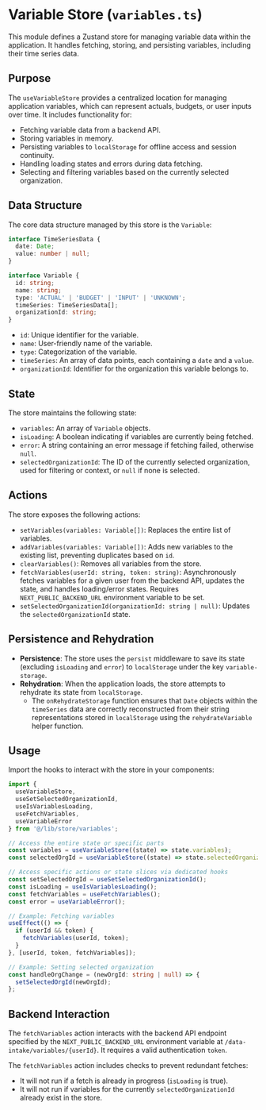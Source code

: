 # Variable Store (`variables.ts`)

This module defines a Zustand store for managing variable data within the application. It handles fetching, storing, and persisting variables, including their time series data.

## Purpose

The `useVariableStore` provides a centralized location for managing application variables, which can represent actuals, budgets, or user inputs over time. It includes functionality for:

- Fetching variable data from a backend API.
- Storing variables in memory.
- Persisting variables to `localStorage` for offline access and session continuity.
- Handling loading states and errors during data fetching.
- Selecting and filtering variables based on the currently selected organization.

## Data Structure

The core data structure managed by this store is the `Variable`:

```typescript
interface TimeSeriesData {
  date: Date;
  value: number | null;
}

interface Variable {
  id: string;
  name: string;
  type: 'ACTUAL' | 'BUDGET' | 'INPUT' | 'UNKNOWN';
  timeSeries: TimeSeriesData[];
  organizationId: string;
}
```

- `id`: Unique identifier for the variable.
- `name`: User-friendly name of the variable.
- `type`: Categorization of the variable.
- `timeSeries`: An array of data points, each containing a `date` and a `value`.
- `organizationId`: Identifier for the organization this variable belongs to.

## State

The store maintains the following state:

- `variables`: An array of `Variable` objects.
- `isLoading`: A boolean indicating if variables are currently being fetched.
- `error`: A string containing an error message if fetching failed, otherwise `null`.
- `selectedOrganizationId`: The ID of the currently selected organization, used for filtering or context, or `null` if none is selected.

## Actions

The store exposes the following actions:

- `setVariables(variables: Variable[])`: Replaces the entire list of variables.
- `addVariables(variables: Variable[])`: Adds new variables to the existing list, preventing duplicates based on `id`.
- `clearVariables()`: Removes all variables from the store.
- `fetchVariables(userId: string, token: string)`: Asynchronously fetches variables for a given user from the backend API, updates the state, and handles loading/error states. Requires `NEXT_PUBLIC_BACKEND_URL` environment variable to be set.
- `setSelectedOrganizationId(organizationId: string | null)`: Updates the `selectedOrganizationId` state.

## Persistence and Rehydration

- **Persistence**: The store uses the `persist` middleware to save its state (excluding `isLoading` and `error`) to `localStorage` under the key `variable-storage`.
- **Rehydration**: When the application loads, the store attempts to rehydrate its state from `localStorage`.
  - The `onRehydrateStorage` function ensures that `Date` objects within the `timeSeries` data are correctly reconstructed from their string representations stored in `localStorage` using the `rehydrateVariable` helper function.

## Usage

Import the hooks to interact with the store in your components:

```typescript
import {
  useVariableStore,
  useSetSelectedOrganizationId,
  useIsVariablesLoading,
  useFetchVariables,
  useVariableError
} from '@/lib/store/variables';

// Access the entire state or specific parts
const variables = useVariableStore((state) => state.variables);
const selectedOrgId = useVariableStore((state) => state.selectedOrganizationId);

// Access specific actions or state slices via dedicated hooks
const setSelectedOrgId = useSetSelectedOrganizationId();
const isLoading = useIsVariablesLoading();
const fetchVariables = useFetchVariables();
const error = useVariableError();

// Example: Fetching variables
useEffect(() => {
  if (userId && token) {
    fetchVariables(userId, token);
  }
}, [userId, token, fetchVariables]);

// Example: Setting selected organization
const handleOrgChange = (newOrgId: string | null) => {
  setSelectedOrgId(newOrgId);
};
```

## Backend Interaction

The `fetchVariables` action interacts with the backend API endpoint specified by the `NEXT_PUBLIC_BACKEND_URL` environment variable at `/data-intake/variables/{userId}`. It requires a valid authentication `token`. 

The `fetchVariables` action includes checks to prevent redundant fetches:
- It will not run if a fetch is already in progress (`isLoading` is true).
- It will not run if variables for the currently `selectedOrganizationId` already exist in the store. 